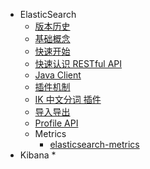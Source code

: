 * ElasticSearch
  * [版本历史](es/version-history.md)
  * [基础概念](es/core-concept.md)
  * [快速开始](es/quick-start.md)
  * [快速认识 RESTful API](es/quick-start-crud.md)
  * [Java Client](es/java-client.md)
  * [插件机制](es/plugins.md)
  * [IK 中文分词 插件](es/ik-plugin.md)
  * [导入导出](es/dump.md)
  * [Profile API](es/profile.md)
  * Metrics
    * [elasticsearch-metrics](es/Metrics/elasticsearch-metrics.md)
* Kibana
  * 

